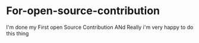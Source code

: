 # For-open-source-contribution
I'm done my First open Source Contribution 
ANd Really i'm very happy to do this thing 

